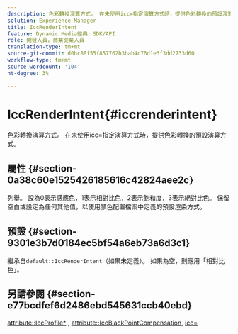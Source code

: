 ```yaml
---
description: 色彩轉換演算方式。 在未使用icc=指定演算方式時，提供色彩轉換的預設演算方式。
solution: Experience Manager
title: IccRenderIntent
feature: Dynamic Media經典，SDK/API
role: 開發人員，商業從業人員
translation-type: tm+mt
source-git-commit: d0bc88f55f857762b3bab4c76d1e3f3dd2733d60
workflow-type: tm+mt
source-wordcount: '104'
ht-degree: 3%

---
```



# IccRenderIntent{#iccrenderintent}

色彩轉換演算方式。 在未使用icc=指定演算方式時，提供色彩轉換的預設演算方式。

## 屬性 {#section-0a38c60e1525426185616c42824aee2c}

列舉。 設為0表示感應色，1表示相對比色，2表示飽和度，3表示絕對比色。 保留空白或設定為任何其他值，以使用顏色配置檔案中定義的預設渲染方式。

## 預設 {#section-9301e3b7d0184ec5bf54a6eb73a6d3c1}

繼承自`default::IccRenderIntent`（如果未定義）。 如果為空，則應用「相對比色」。

## 另請參閱 {#section-e77bcdfef6d2486ebd545631ccb40ebd}

[attribute::IccProfile*](../../../../../ir-api/material-cat/image-rendering-api-ref/c-ir-material-catalog/c-ir-attributes-reference/r-ir-iccprofilecmyk.md#reference-55aead2d924847ffbd1be4c46add7127) ,  [attribute::IccBlackPointCompensation](../../../../../ir-api/material-cat/image-rendering-api-ref/c-ir-material-catalog/c-ir-attributes-reference/r-ir-iccblackpointcompensation.md#reference-d939b0cdf6564baaa88deb1059e3b7f0), [icc=](../../../../../ir-api/http-protocol/image-rendering-api-ref/c-ir-http-protocol-ref/c-ir-http-protocol-command-reference/r-ir-icc.md#reference-86a2fff3cef24982ad2063d977a16e06)
